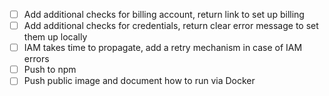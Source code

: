 - [ ] Add additional checks for billing account, return link to set up billing
- [ ] Add additional checks for credentials, return clear error message to set them up locally
- [ ] IAM takes time to propagate, add a retry mechanism in case of IAM errors
- [ ] Push to npm
- [ ] Push public image and document how to run via Docker